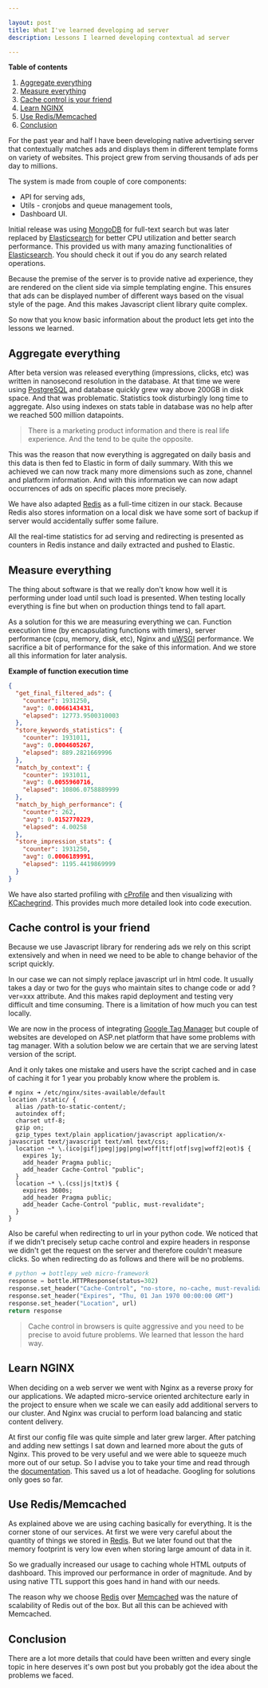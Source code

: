 ```yaml
---

layout: post
title: What I've learned developing ad server
description: Lessons I learned developing contextual ad server

---
```


**Table of contents**

1. [Aggregate everything](#aggregate-everything)
2. [Measure everything](#measure-everything)
3. [Cache control is your friend](#cache-control-is-your-friend)
4. [Learn NGINX](#learn-nginx)
5. [Use Redis/Memcached](#use-redismemcached)
6. [Conclusion](#conclusion)

For the past year and half I have been developing native advertising server that contextually matches ads and displays them in different template forms on variety of websites. This project grew from serving thousands of ads per day to millions.

The system is made from couple of core components:

- API for serving ads,
- Utils - cronjobs and queue management tools,
- Dashboard UI.

Initial release was using [MongoDB](https://www.mongodb.com/) for full-text search but was later replaced by [Elasticsearch](https://www.elastic.co/) for better CPU utilization and better search performance. This provided us with many amazing functionalities of [Elasticsearch](https://www.elastic.co/). You should check it out if you do any search related operations.

Because the premise of the server is to provide native ad experience, they are rendered on the client side via simple templating engine. This ensures that ads can be displayed number of different ways based on the visual style of the page. And this makes Javascript client library quite complex.

So now that you know basic information about the product lets get into the lessons we learned.

## Aggregate everything

After beta version was released everything (impressions, clicks, etc) was written in nanosecond resolution in the database. At that time we were using [PostgreSQL](https://www.postgresql.org/) and database quickly grew way above 200GB in disk space. And that was problematic. Statistics took disturbingly long time to aggregate. Also using indexes on stats table in database was no help after we reached 500 million datapoints.

> There is a marketing product information and there is real life experience. And the tend to be quite the opposite.

This was the reason that now everything is aggregated on daily basis and this data is then fed to Elastic in form of daily summary. With this we achieved we can now track many more dimensions such as zone, channel and platform information. And with this information we can now adapt occurrences of ads on specific places more precisely.

We have also adapted [Redis](https://redis.io/) as a full-time citizen in our stack. Because Redis also stores information on a local disk we have some sort of backup if server would accidentally suffer some failure.

All the real-time statistics for ad serving and redirecting is presented as counters in Redis instance and daily extracted and pushed to Elastic.

## Measure everything

The thing about software is that we really don't know how well it is performing under load until such load is presented. When testing locally everything is fine but when on production things tend to fall apart.

As a solution for this we are measuring everything we can. Function execution time (by encapsulating functions with timers), server performance (cpu, memory, disk, etc), Nginx and [uWSGI](https://uwsgi-docs.readthedocs.io/) performance. We sacrifice a bit of performance for the sake of this information. And we store all this information for later analysis.

**Example of function execution time**

```json
{
  "get_final_filtered_ads": {
    "counter": 1931250,
    "avg": 0.0066143431,
    "elapsed": 12773.9500310003
  },
  "store_keywords_statistics": {
    "counter": 1931011,
    "avg": 0.0004605267,
    "elapsed": 889.2821669996
  },
  "match_by_context": {
    "counter": 1931011,
    "avg": 0.0055960716,
    "elapsed": 10806.0758889999
  },
  "match_by_high_performance": {
    "counter": 262,
    "avg": 0.0152770229,
    "elapsed": 4.00258
  },
  "store_impression_stats": {
    "counter": 1931250,
    "avg": 0.0006189991,
    "elapsed": 1195.4419869999
  }
}
```

We have also started profiling with [cProfile](https://pymotw.com/2/profile/) and then visualizing with [KCachegrind](http://kcachegrind.sourceforge.net/). This provides much more detailed look into code execution.

## Cache control is your friend

Because we use Javascript library for rendering ads we rely on this script extensively and when in need we need to be able to change behavior of the script quickly.

In our case we can not simply replace javascript url in html code. It usually takes a day or two for the guys who maintain sites to change code or add ?ver=xxx attribute. And this makes rapid deployment and testing very difficult and time consuming. There is a limitation of how much you can test locally.

We are now in the process of integrating [Google Tag Manager](https://www.google.com/analytics/tag-manager/) but couple of websites are developed on ASP.net platform that have some problems with tag manager. With a solution below we are certain that we are serving latest version of the script.

And it only takes one mistake and users have the script cached and in case of caching it for 1 year you probably know where the problem is.

```nginx
# nginx ➜ /etc/nginx/sites-available/default
location /static/ {
  alias /path-to-static-content/;
  autoindex off;
  charset utf-8;
  gzip on;
  gzip_types text/plain application/javascript application/x-javascript text/javascript text/xml text/css;
  location ~* \.(ico|gif|jpeg|jpg|png|woff|ttf|otf|svg|woff2|eot)$ {
    expires 1y;
    add_header Pragma public;
    add_header Cache-Control "public";
  }
  location ~* \.(css|js|txt)$ {
    expires 3600s;
    add_header Pragma public;
    add_header Cache-Control "public, must-revalidate";
  }
}
```

Also be careful when redirecting to url in your python code. We noticed that if we didn't precisely setup cache control and expire headers in response we didn't get the request on the server and therefore couldn't measure clicks. So when redirecting do as follows and there will be no problems.

```python
# python ➜ bottlepy web micro-framework
response = bottle.HTTPResponse(status=302)
response.set_header("Cache-Control", "no-store, no-cache, must-revalidate")
response.set_header("Expires", "Thu, 01 Jan 1970 00:00:00 GMT")
response.set_header("Location", url)
return response
```

> Cache control in browsers is quite aggressive and you need to be precise to avoid future problems. We learned that lesson the hard way.

## Learn NGINX

When deciding on a web server we went with Nginx as a reverse proxy for our applications. We adapted micro-service oriented architecture early in the project to ensure when we scale we can easily add additional servers to our cluster. And Nginx was crucial to perform load balancing and static content delivery.

At first our config file was quite simple and later grew larger. After patching and adding new settings I sat down and learned more about the guts of Nginx. This proved to be very useful and we were able to squeeze much more out of our setup. So I advise you to take your time and read through the [documentation](https://nginx.org/en/docs/). This saved us a lot of headache. Googling for solutions only goes so far.

## Use Redis/Memcached

As explained above we are using caching basically for everything. It is the corner stone of our services. At first we were very careful about the quantity of things we stored in [Redis](https://redis.io/). But we later found out that the memory footprint is very low even when storing large amount of data in it.

So we gradually increased our usage to caching whole HTML outputs of dashboard. This improved our performance in order of magnitude. And by using native TTL support this goes hand in hand with our needs.

The reason why we choose [Redis](https://redis.io/) over [Memcached](https://memcached.org/) was the nature of scalability of Redis out of the box. But all this can be achieved with Memcached.

## Conclusion

There are a lot more details that could have been written and every single topic in here deserves it's own post but you probably got the idea about the problems we faced.
